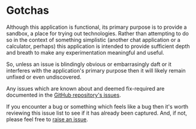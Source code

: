 Gotchas
======

Although this application is functional, its primary purpose is to provide a sandbox, a place for trying out technologies. Rather than attempting to do so in the context of something simplistic (another chat application or a calculator, perhaps) this application is intended to provide sufficient depth and breath to make any experimentation meaningful and useful. 

So, unless an issue is blindingly obvious or embarrasingly daft or it interferes with the application's primary purpose then it will likely remain unfixed or even undiscovered.

Any issues which are known about and deemed fix-required are documented in the [GitHub repository's issues](https://github.com/glytching/dragoman/issues).

If you encounter a bug or something which feels like a bug then it's worth reviewing this issue list to see if it has already been captured. And, if not, please feel free to [raise an issue](https://github.com/glytching/dragoman/issues/new).
